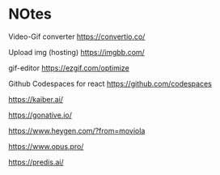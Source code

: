 # NOtes


Video-Gif converter
https://convertio.co/

Upload img (hosting)
https://imgbb.com/


gif-editor
https://ezgif.com/optimize

Github Codespaces for react
https://github.com/codespaces


https://kaiber.ai/


https://gonative.io/

https://www.heygen.com/?from=moviola

https://www.opus.pro/

https://predis.ai/
